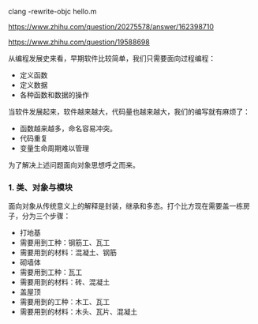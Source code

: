 clang -rewrite-objc hello.m

https://www.zhihu.com/question/20275578/answer/162398710


https://www.zhihu.com/question/19588698

从编程发展史来看，早期软件比较简单，我们只需要面向过程编程：

- 定义函数
- 定义数据
- 各种函数和数据的操作

当软件发展起来，软件越来越大，代码量也越来越大，我们的编写就有麻烦了：

- 函数越来越多，命名容易冲突。
- 代码重复
- 变量生命周期难以管理

为了解决上述问题面向对象思想呼之而来。

### 1. 类、对象与模块
面向对象从传统意义上的解释是封装，继承和多态。打个比方现在需要盖一栋房子，分为三个步骤：

- 打地基
 - 需要用到工种：钢筋工、瓦工
 - 需要用到的材料：混凝土、钢筋
- 砌墙体
 - 需要用到工种：瓦工
 - 需要用到的材料：砖、混凝土
- 盖屋顶
 - 需要用到的工种：木工、瓦工
 - 需要用到的材料：木头、瓦片、混凝土
